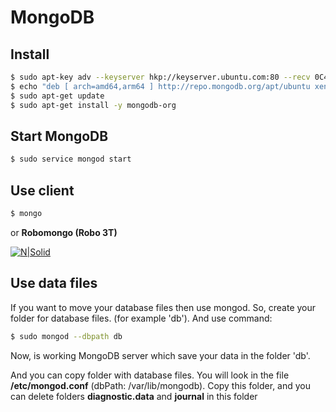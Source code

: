 # MongoDB

## Install
```sh
$ sudo apt-key adv --keyserver hkp://keyserver.ubuntu.com:80 --recv 0C49F3730359A14518585931BC711F9BA15703C6
$ echo "deb [ arch=amd64,arm64 ] http://repo.mongodb.org/apt/ubuntu xenial/mongodb-org/3.4 multiverse" | sudo tee /etc/apt/sources.list.d/mongodb-org-3.4.list
$ sudo apt-get update
$ sudo apt-get install -y mongodb-org
```

## Start MongoDB
```sh
$ sudo service mongod start
```
## Use client
```sh
$ mongo
```

or **Robomongo (Robo 3T)**

[![N|Solid](https://robomongo.org/static/robomongo-128x128-129df2f1.png)](https://robomongo.org/)

## Use data files

If you want to move your database files then use mongod. So, create your folder for database files. (for example 'db'). 
And use command:
```sh
$ sudo mongod --dbpath db
```
Now, is working MongoDB server which save your data in the folder 'db'.

And you can copy folder with database files. You will look in the file **/etc/mongod.conf** (dbPath: /var/lib/mongodb). 
Copy this folder, and you can delete folders  **diagnostic.data** and **journal** in this folder